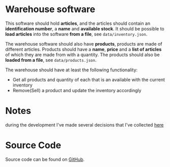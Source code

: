 # Warehouse software

This software should hold **articles**, and the articles should contain an **identification number**, a **name** and **available stock**. 
It should be possible to **load articles** into the software **from a file**, see `data/inventory.json`.

The warehouse software should also have **products**, products are made of different articles. 
Products should have a **name**, **price** and a **list of articles** of which they are made from with a quantity. 
The products should also be **loaded from a file**, see `data/products.json`.

The warehouse should have at least the following functionality:
- Get all products and quantity of each that is an available with the current inventory
- Remove(Sell) a product and update the inventory accordingly

# Notes

during the development I've made several decisions that I've collected [here](./NOTES.md)

# Source Code
Source code can be found on [GitHub](https://github.com/Arci/warehouse).